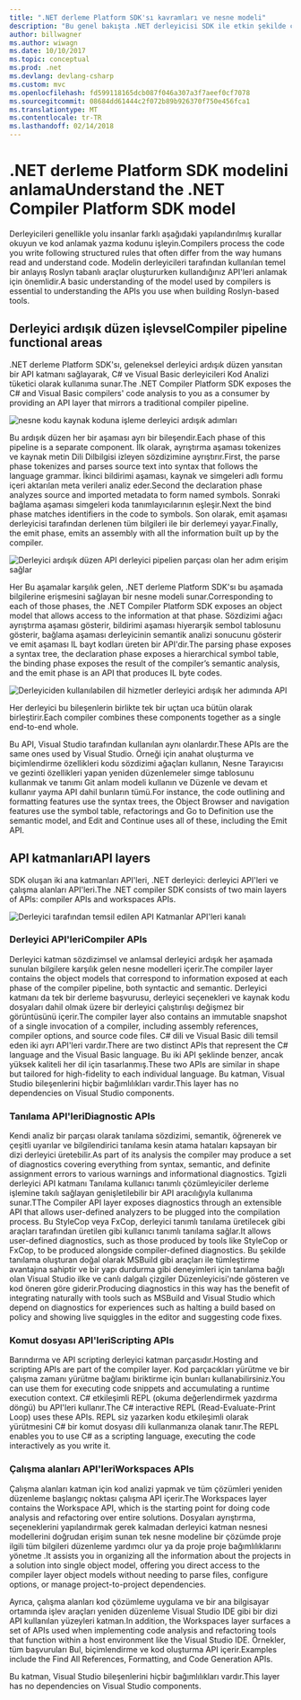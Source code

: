 ```yaml
---
title: ".NET derleme Platform SDK'sı kavramları ve nesne modeli"
description: "Bu genel bakışta .NET derleyicisi SDK ile etkin şekilde çalışması için gereken arka plan sağlar. API katmanlar, söz konusu ana türleri ve genel nesne modeli öğreneceksiniz."
author: billwagner
ms.author: wiwagn
ms.date: 10/10/2017
ms.topic: conceptual
ms.prod: .net
ms.devlang: devlang-csharp
ms.custom: mvc
ms.openlocfilehash: fd599118165dcb087f046a307a3f7aeef0cf7078
ms.sourcegitcommit: 08684dd61444c2f072b89b926370f750e456fca1
ms.translationtype: MT
ms.contentlocale: tr-TR
ms.lasthandoff: 02/14/2018
---
```

# <a name="understand-the-net-compiler-platform-sdk-model"></a><span data-ttu-id="37d98-104">.NET derleme Platform SDK modelini anlama</span><span class="sxs-lookup"><span data-stu-id="37d98-104">Understand the .NET Compiler Platform SDK model</span></span>

<span data-ttu-id="37d98-105">Derleyicileri genellikle yolu insanlar farklı aşağıdaki yapılandırılmış kurallar okuyun ve kod anlamak yazma kodunu işleyin.</span><span class="sxs-lookup"><span data-stu-id="37d98-105">Compilers process the code you write following structured rules that often differ from the way humans read and understand code.</span></span> <span data-ttu-id="37d98-106">Modelin derleyicileri tarafından kullanılan temel bir anlayış Roslyn tabanlı araçlar oluştururken kullandığınız API'leri anlamak için önemlidir.</span><span class="sxs-lookup"><span data-stu-id="37d98-106">A basic understanding of the model used by compilers is essential to understanding the APIs you use when building Roslyn-based tools.</span></span> 

## <a name="compiler-pipeline-functional-areas"></a><span data-ttu-id="37d98-107">Derleyici ardışık düzen işlevsel</span><span class="sxs-lookup"><span data-stu-id="37d98-107">Compiler pipeline functional areas</span></span>

<span data-ttu-id="37d98-108">.NET derleme Platform SDK'sı, geleneksel derleyici ardışık düzen yansıtan bir API katmanı sağlayarak, C# ve Visual Basic derleyicileri Kod Analizi tüketici olarak kullanıma sunar.</span><span class="sxs-lookup"><span data-stu-id="37d98-108">The .NET Compiler Platform SDK exposes the C# and Visual Basic compilers' code analysis to you as a consumer by providing an API layer that mirrors a traditional compiler pipeline.</span></span>

![nesne kodu kaynak koduna işleme derleyici ardışık adımları](media/compiler-pipeline.png)

<span data-ttu-id="37d98-110">Bu ardışık düzen her bir aşaması ayrı bir bileşendir.</span><span class="sxs-lookup"><span data-stu-id="37d98-110">Each phase of this pipeline is a separate component.</span></span> <span data-ttu-id="37d98-111">İlk olarak, ayrıştırma aşaması tokenizes ve kaynak metin Dili Dilbilgisi izleyen sözdizimine ayrıştırır.</span><span class="sxs-lookup"><span data-stu-id="37d98-111">First, the parse phase tokenizes and parses source text into syntax that follows the language grammar.</span></span> <span data-ttu-id="37d98-112">İkinci bildirimi aşaması, kaynak ve simgeleri adlı formu içeri aktarılan meta verileri analiz eder.</span><span class="sxs-lookup"><span data-stu-id="37d98-112">Second the declaration phase analyzes source and imported metadata to form named symbols.</span></span> <span data-ttu-id="37d98-113">Sonraki bağlama aşaması simgeleri koda tanımlayıcılarının eşleşir.</span><span class="sxs-lookup"><span data-stu-id="37d98-113">Next the bind phase matches identifiers in the code to symbols.</span></span> <span data-ttu-id="37d98-114">Son olarak, emit aşaması derleyicisi tarafından derlenen tüm bilgileri ile bir derlemeyi yayar.</span><span class="sxs-lookup"><span data-stu-id="37d98-114">Finally, the emit phase, emits an assembly with all the information built up by the compiler.</span></span>

![Derleyici ardışık düzen API derleyici pipelien parçası olan her adım erişim sağlar](media/compiler-pipeline-api.png)

<span data-ttu-id="37d98-116">Her Bu aşamalar karşılık gelen, .NET derleme Platform SDK'sı bu aşamada bilgilerine erişmesini sağlayan bir nesne modeli sunar.</span><span class="sxs-lookup"><span data-stu-id="37d98-116">Corresponding to each of those phases, the .NET Compiler Platform SDK exposes an object model that allows access to the information at that phase.</span></span> <span data-ttu-id="37d98-117">Sözdizimi ağacı ayrıştırma aşaması gösterir, bildirimi aşaması hiyerarşik sembol tablosunu gösterir, bağlama aşaması derleyicinin semantik analizi sonucunu gösterir ve emit aşaması IL bayt kodları üreten bir API'dir.</span><span class="sxs-lookup"><span data-stu-id="37d98-117">The parsing phase exposes a syntax tree, the declaration phase exposes a hierarchical symbol table, the binding phase exposes the result of the compiler’s semantic analysis, and the emit phase is an API that produces IL byte codes.</span></span>

![Derleyiciden kullanılabilen dil hizmetler derleyici ardışık her adımında API](media/compiler-pipeline-lang-svc.png)

<span data-ttu-id="37d98-119">Her derleyici bu bileşenlerin birlikte tek bir uçtan uca bütün olarak birleştirir.</span><span class="sxs-lookup"><span data-stu-id="37d98-119">Each compiler combines these components together as a single end-to-end whole.</span></span>

<span data-ttu-id="37d98-120">Bu API, Visual Studio tarafından kullanılan aynı olanlardır.</span><span class="sxs-lookup"><span data-stu-id="37d98-120">These APIs are the same ones used by Visual Studio.</span></span> <span data-ttu-id="37d98-121">Örneği için anahat oluşturma ve biçimlendirme özellikleri kodu sözdizimi ağaçları kullanın, Nesne Tarayıcısı ve gezinti özellikleri yapan yeniden düzenlemeler simge tablosunu kullanmak ve tanımı Git anlam modeli kullanın ve Düzenle ve devam et kullanır yayma API dahil bunların tümü.</span><span class="sxs-lookup"><span data-stu-id="37d98-121">For instance, the code outlining and formatting features use the syntax trees, the Object Browser and navigation features use the symbol table, refactorings and Go to Definition use the semantic model, and Edit and Continue uses all of these, including the Emit API.</span></span> 

## <a name="api-layers"></a><span data-ttu-id="37d98-122">API katmanları</span><span class="sxs-lookup"><span data-stu-id="37d98-122">API layers</span></span>

<span data-ttu-id="37d98-123">SDK oluşan iki ana katmanları API'leri, .NET derleyici: derleyici API'leri ve çalışma alanları API'leri.</span><span class="sxs-lookup"><span data-stu-id="37d98-123">The .NET compiler SDK consists of two main layers of APIs: compiler APIs and workspaces APIs.</span></span>

![Derleyici tarafından temsil edilen API Katmanlar API'leri kanalı](media/api-layers.png)

### <a name="compiler-apis"></a><span data-ttu-id="37d98-125">Derleyici API'leri</span><span class="sxs-lookup"><span data-stu-id="37d98-125">Compiler APIs</span></span>

<span data-ttu-id="37d98-126">Derleyici katman sözdizimsel ve anlamsal derleyici ardışık her aşamada sunulan bilgilere karşılık gelen nesne modelleri içerir.</span><span class="sxs-lookup"><span data-stu-id="37d98-126">The compiler layer contains the object models that correspond to information exposed at each phase of the compiler pipeline, both syntactic and semantic.</span></span> <span data-ttu-id="37d98-127">Derleyici katmanı da tek bir derleme başvurusu, derleyici seçenekleri ve kaynak kodu dosyaları dahil olmak üzere bir derleyici çalıştırılışı değişmez bir görüntüsünü içerir.</span><span class="sxs-lookup"><span data-stu-id="37d98-127">The compiler layer also contains an immutable snapshot of a single invocation of a compiler, including assembly references, compiler options, and source code files.</span></span> <span data-ttu-id="37d98-128">C# dili ve Visual Basic dili temsil eden iki ayrı API'leri vardır.</span><span class="sxs-lookup"><span data-stu-id="37d98-128">There are two distinct APIs that represent the C# language and the Visual Basic language.</span></span> <span data-ttu-id="37d98-129">Bu iki API şeklinde benzer, ancak yüksek kaliteli her dil için tasarlanmış.</span><span class="sxs-lookup"><span data-stu-id="37d98-129">These two APIs are similar in shape but tailored for high-fidelity to each individual language.</span></span> <span data-ttu-id="37d98-130">Bu katman, Visual Studio bileşenlerini hiçbir bağımlılıkları vardır.</span><span class="sxs-lookup"><span data-stu-id="37d98-130">This layer has no dependencies on Visual Studio components.</span></span>

### <a name="diagnostic-apis"></a><span data-ttu-id="37d98-131">Tanılama API'leri</span><span class="sxs-lookup"><span data-stu-id="37d98-131">Diagnostic APIs</span></span>

<span data-ttu-id="37d98-132">Kendi analiz bir parçası olarak tanılama sözdizimi, semantik, öğrenerek ve çeşitli uyarılar ve bilgilendirici tanılama kesin atama hataları kapsayan bir dizi derleyici üretebilir.</span><span class="sxs-lookup"><span data-stu-id="37d98-132">As part of its analysis the compiler may produce a set of diagnostics covering everything from syntax, semantic, and definite assignment errors to various warnings and informational diagnostics.</span></span> <span data-ttu-id="37d98-133">Tgizli derleyici API katmanı Tanılama kullanıcı tanımlı çözümleyiciler derleme işlemine takılı sağlayan genişletilebilir bir API aracılığıyla kullanıma sunar.</span><span class="sxs-lookup"><span data-stu-id="37d98-133">TThe Compiler API layer exposes diagnostics through an extensible API that allows user-defined analyzers to be plugged into the compilation process.</span></span> <span data-ttu-id="37d98-134">Bu StyleCop veya FxCop, derleyici tanımlı tanılama üretilecek gibi araçları tarafından üretilen gibi kullanıcı tanımlı tanılama sağlar.</span><span class="sxs-lookup"><span data-stu-id="37d98-134">It allows user-defined diagnostics, such as those produced by tools like StyleCop or FxCop, to be produced alongside compiler-defined diagnostics.</span></span> <span data-ttu-id="37d98-135">Bu şekilde tanılama oluşturan doğal olarak MSBuild gibi araçları ile tümleştirme avantajına sahiptir ve bir yapı durdurma gibi deneyimleri için tanılama bağlı olan Visual Studio ilke ve canlı dalgalı çizgiler Düzenleyicisi'nde gösteren ve kod öneren göre giderir.</span><span class="sxs-lookup"><span data-stu-id="37d98-135">Producing diagnostics in this way has the benefit of integrating naturally with tools such as MSBuild and Visual Studio which depend on diagnostics for experiences such as halting a build based on policy and showing live squiggles in the editor and suggesting code fixes.</span></span>

### <a name="scripting-apis"></a><span data-ttu-id="37d98-136">Komut dosyası API'leri</span><span class="sxs-lookup"><span data-stu-id="37d98-136">Scripting APIs</span></span>

<span data-ttu-id="37d98-137">Barındırma ve API scripting derleyici katman parçasıdır.</span><span class="sxs-lookup"><span data-stu-id="37d98-137">Hosting and scripting APIs are part of the compiler layer.</span></span> <span data-ttu-id="37d98-138">Kod parçacıkları yürütme ve bir çalışma zamanı yürütme bağlamı biriktirme için bunları kullanabilirsiniz.</span><span class="sxs-lookup"><span data-stu-id="37d98-138">You can use them for executing code snippets and accumulating a runtime execution context.</span></span>
<span data-ttu-id="37d98-139">C# etkileşimli REPL (okuma değerlendirmek yazdırma döngü) bu API'leri kullanır.</span><span class="sxs-lookup"><span data-stu-id="37d98-139">The C# interactive REPL (Read-Evaluate-Print Loop) uses these APIs.</span></span> <span data-ttu-id="37d98-140">REPL siz yazarken kodu etkileşimli olarak yürütmesini C# bir komut dosyası dili kullanmanıza olanak tanır.</span><span class="sxs-lookup"><span data-stu-id="37d98-140">The REPL enables you to use C# as a scripting language, executing the code interactively as you write it.</span></span>

### <a name="workspaces-apis"></a><span data-ttu-id="37d98-141">Çalışma alanları API'leri</span><span class="sxs-lookup"><span data-stu-id="37d98-141">Workspaces APIs</span></span>

<span data-ttu-id="37d98-142">Çalışma alanları katman için kod analizi yapmak ve tüm çözümleri yeniden düzenleme başlangıç noktası çalışma API içerir.</span><span class="sxs-lookup"><span data-stu-id="37d98-142">The Workspaces layer contains the Workspace API, which is the starting point for doing code analysis and refactoring over entire solutions.</span></span> <span data-ttu-id="37d98-143">Dosyaları ayrıştırma, seçeneklerini yapılandırmak gerek kalmadan derleyici katman nesnesi modellerini doğrudan erişim sunan tek nesne modeline bir çözümde proje ilgili tüm bilgileri düzenleme yardımcı olur ya da proje proje bağımlılıklarını yönetme .</span><span class="sxs-lookup"><span data-stu-id="37d98-143">It assists you in organizing all the information about the projects in a solution into single object model, offering you direct access to the compiler layer object models without needing to parse files, configure options, or manage project-to-project dependencies.</span></span>

<span data-ttu-id="37d98-144">Ayrıca, çalışma alanları kod çözümleme uygulama ve bir ana bilgisayar ortamında işlev araçları yeniden düzenleme Visual Studio IDE gibi bir dizi API kullanılan yüzeyleri katman.</span><span class="sxs-lookup"><span data-stu-id="37d98-144">In addition, the Workspaces layer surfaces a set of APIs used when implementing code analysis and refactoring tools that function within a host environment like the Visual Studio IDE.</span></span> <span data-ttu-id="37d98-145">Örnekler, tüm başvuruları Bul, biçimlendirme ve kod oluşturma API içerir.</span><span class="sxs-lookup"><span data-stu-id="37d98-145">Examples include the Find All References, Formatting, and Code Generation APIs.</span></span>

<span data-ttu-id="37d98-146">Bu katman, Visual Studio bileşenlerini hiçbir bağımlılıkları vardır.</span><span class="sxs-lookup"><span data-stu-id="37d98-146">This layer has no dependencies on Visual Studio components.</span></span>
